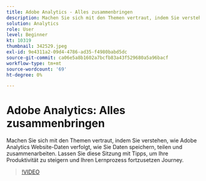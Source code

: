 ```yaml
---
title: Adobe Analytics - Alles zusammenbringen
description: Machen Sie sich mit den Themen vertraut, indem Sie verstehen, wie Adobe Analytics Website-Daten verfolgt, wie Sie Daten speichern, teilen und zusammenarbeiten. Lassen Sie in dieser Sitzung Tipps zur Steigerung Ihrer Produktivität erhalten.
solution: Analytics
role: User
level: Beginner
kt: 10319
thumbnail: 342529.jpeg
exl-id: 9e4311a2-09d4-4786-ad35-f4980babd5dc
source-git-commit: ca06e5a8b1602a7bcfb83a43f529680a5a96bacf
workflow-type: tm+mt
source-wordcount: '69'
ht-degree: 0%

---
```


# Adobe Analytics: Alles zusammenbringen

Machen Sie sich mit den Themen vertraut, indem Sie verstehen, wie Adobe Analytics Website-Daten verfolgt, wie Sie Daten speichern, teilen und zusammenarbeiten. Lassen Sie diese Sitzung mit Tipps, um Ihre Produktivität zu steigern und Ihren Lernprozess fortzusetzen Journey.

>[!VIDEO](https://video.tv.adobe.com/v/342529/?quality=12&learn=on)
